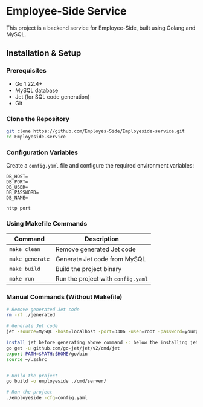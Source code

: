 # Employee-Side Service

This project is a backend service for Employee-Side, built using Golang and MySQL.

## Installation & Setup

### **Prerequisites**
- Go 1.22.4+
- MySQL database
- Jet (for SQL code generation)
- Git


### **Clone the Repository**
```sh
git clone https://github.com/Employes-Side/Employeside-service.git
cd Employeside-service
```

### **Configuration Variables**
Create a `config.yaml` file and configure the required environment variables:
```env
DB_HOST=
DB_PORT=
DB_USER=
DB_PASSWORD=
DB_NAME=

http port
```

### **Using Makefile Commands**

| Command | Description |
|---------|-------------|
| `make clean` | Remove generated Jet code |
| `make generate` | Generate Jet code from MySQL |
| `make build` | Build the project binary |
| `make run` | Run the project with `config.yaml` |

### **Manual Commands (Without Makefile)**
```sh
# Remove generated Jet code
rm -rf ./generated

# Generate Jet code
jet -source=MySQL -host=localhost -port=3306 -user=root -password=yourpasswd -dbname=users -path=./internal

install jet before generating above command -: below the installing jet
go get -u github.com/go-jet/jet/v2/cmd/jet
export PATH=$PATH:$HOME/go/bin
source ~/.zshrc


# Build the project
go build -o employeside ./cmd/server/

# Run the project
./employeside -cfg=config.yaml
```


